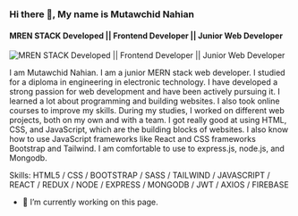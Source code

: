 ### Hi there 👋, My name is Mutawchid Nahian
#### MREN STACK Developed || Frontend Developer || Junior Web Developer 
![MREN STACK Developed || Frontend Developer || Junior Web Developer ](https://ibb.co/ZNpdcHH)

I am Mutawchid Nahian. I am a junior MERN stack web developer. I studied for a diploma in engineering in electronic technology. I have developed a strong passion for web development and have been actively pursuing it. I learned a lot about programming and building websites. I also took online courses to improve my skills. During my studies, I worked on different web projects, both on my own and with a team. I got really good at using HTML, CSS, and JavaScript, which are the building blocks of websites. I also know how to use JavaScript frameworks like React and CSS frameworks Bootstrap and Tailwind. I am comfortable to use to express.js, node.js, and Mongodb.

Skills: HTML5 / CSS / BOOTSTRAP / SASS / TAILWIND / JAVASCRIPT / REACT / REDUX / NODE / EXPRESS / MONGODB / JWT / AXIOS / FIREBASE

- 🔭 I’m currently working on this page. 




